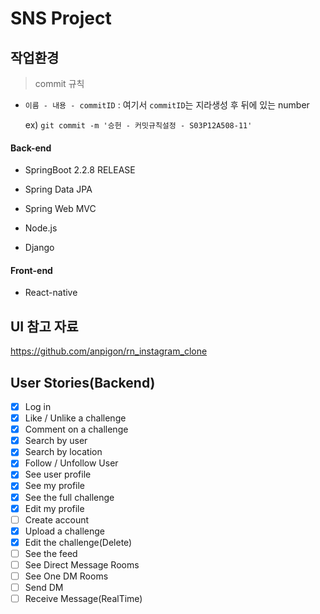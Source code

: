 # SNS Project

## 작업환경

> commit 규칙 

- `이름 - 내용 - commitID` : 여기서 `commitID`는 지라생성 후 뒤에 있는 number

  ex) `git commit -m '승헌 - 커밋규칙설정 - S03P12A508-11'`

#### Back-end

- SpringBoot 2.2.8 RELEASE

- Spring Data JPA

- Spring Web MVC

- Node.js

- Django

  

#### Front-end

- React-native

## UI 참고 자료

https://github.com/anpigon/rn_instagram_clone





## User Stories(Backend)

- [x] Log in
- [x] Like / Unlike a challenge
- [x] Comment on a challenge
- [x] Search by user
- [x] Search by location
- [x] Follow / Unfollow User
- [x] See user profile
- [x] See my profile
- [x] See the full challenge
- [x] Edit my profile
- [ ] Create account
- [x] Upload a challenge
- [x] Edit the challenge(Delete)
- [ ] See the feed
- [ ] See Direct Message Rooms
- [ ] See One DM Rooms
- [ ] Send DM
- [ ] Receive Message(RealTime)